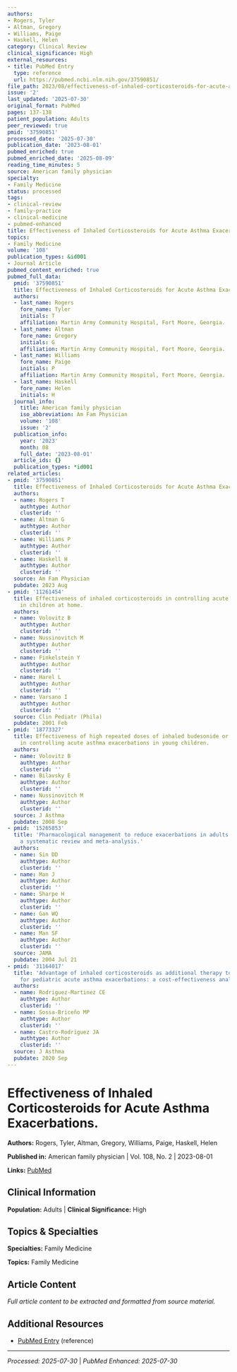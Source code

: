 ```yaml
---
authors:
- Rogers, Tyler
- Altman, Gregory
- Williams, Paige
- Haskell, Helen
category: Clinical Review
clinical_significance: High
external_resources:
- title: PubMed Entry
  type: reference
  url: https://pubmed.ncbi.nlm.nih.gov/37590851/
file_path: 2023/08/effectiveness-of-inhaled-corticosteroids-for-acute-asthma-ex.md
issue: '2'
last_updated: '2025-07-30'
original_format: PubMed
pages: 137-138
patient_population: Adults
peer_reviewed: true
pmid: '37590851'
processed_date: '2025-07-30'
publication_date: '2023-08-01'
pubmed_enriched: true
pubmed_enriched_date: '2025-08-09'
reading_time_minutes: 5
source: American family physician
specialty:
- Family Medicine
status: processed
tags:
- clinical-review
- family-practice
- clinical-medicine
- pubmed-enhanced
title: Effectiveness of Inhaled Corticosteroids for Acute Asthma Exacerbations.
topics:
- Family Medicine
volume: '108'
publication_types: &id001
- Journal Article
pubmed_content_enriched: true
pubmed_full_data:
  pmid: '37590851'
  title: Effectiveness of Inhaled Corticosteroids for Acute Asthma Exacerbations.
  authors:
  - last_name: Rogers
    fore_name: Tyler
    initials: T
    affiliation: Martin Army Community Hospital, Fort Moore, Georgia.
  - last_name: Altman
    fore_name: Gregory
    initials: G
    affiliation: Martin Army Community Hospital, Fort Moore, Georgia.
  - last_name: Williams
    fore_name: Paige
    initials: P
    affiliation: Martin Army Community Hospital, Fort Moore, Georgia.
  - last_name: Haskell
    fore_name: Helen
    initials: H
  journal_info:
    title: American family physician
    iso_abbreviation: Am Fam Physician
    volume: '108'
    issue: '2'
  publication_info:
    year: '2023'
    month: 08
    full_date: '2023-08-01'
  article_ids: {}
  publication_types: *id001
related_articles:
- pmid: '37590851'
  title: Effectiveness of Inhaled Corticosteroids for Acute Asthma Exacerbations.
  authors:
  - name: Rogers T
    authtype: Author
    clusterid: ''
  - name: Altman G
    authtype: Author
    clusterid: ''
  - name: Williams P
    authtype: Author
    clusterid: ''
  - name: Haskell H
    authtype: Author
    clusterid: ''
  source: Am Fam Physician
  pubdate: 2023 Aug
- pmid: '11261454'
  title: Effectiveness of inhaled corticosteroids in controlling acute asthma exacerbations
    in children at home.
  authors:
  - name: Volovitz B
    authtype: Author
    clusterid: ''
  - name: Nussinovitch M
    authtype: Author
    clusterid: ''
  - name: Finkelstein Y
    authtype: Author
    clusterid: ''
  - name: Harel L
    authtype: Author
    clusterid: ''
  - name: Varsano I
    authtype: Author
    clusterid: ''
  source: Clin Pediatr (Phila)
  pubdate: 2001 Feb
- pmid: '18773327'
  title: Effectiveness of high repeated doses of inhaled budesonide or fluticasone
    in controlling acute asthma exacerbations in young children.
  authors:
  - name: Volovitz B
    authtype: Author
    clusterid: ''
  - name: Bilavsky E
    authtype: Author
    clusterid: ''
  - name: Nussinovitch M
    authtype: Author
    clusterid: ''
  source: J Asthma
  pubdate: 2008 Sep
- pmid: '15265853'
  title: 'Pharmacological management to reduce exacerbations in adults with asthma:
    a systematic review and meta-analysis.'
  authors:
  - name: Sin DD
    authtype: Author
    clusterid: ''
  - name: Man J
    authtype: Author
    clusterid: ''
  - name: Sharpe H
    authtype: Author
    clusterid: ''
  - name: Gan WQ
    authtype: Author
    clusterid: ''
  - name: Man SF
    authtype: Author
    clusterid: ''
  source: JAMA
  pubdate: 2004 Jul 21
- pmid: '31164017'
  title: 'Advantage of inhaled corticosteroids as additional therapy to systemic corticosteroids
    for pediatric acute asthma exacerbations: a cost-effectiveness analysis.'
  authors:
  - name: Rodriguez-Martinez CE
    authtype: Author
    clusterid: ''
  - name: Sossa-Briceño MP
    authtype: Author
    clusterid: ''
  - name: Castro-Rodriguez JA
    authtype: Author
    clusterid: ''
  source: J Asthma
  pubdate: 2020 Sep
---
```


# Effectiveness of Inhaled Corticosteroids for Acute Asthma Exacerbations.

**Authors:** Rogers, Tyler, Altman, Gregory, Williams, Paige, Haskell, Helen

**Published in:** American family physician | Vol. 108, No. 2 | 2023-08-01

**Links:** [PubMed](https://pubmed.ncbi.nlm.nih.gov/37590851/)

## Clinical Information

**Population:** Adults | **Clinical Significance:** High

## Topics & Specialties

**Specialties:** Family Medicine

**Topics:** Family Medicine

## Article Content

*Full article content to be extracted and formatted from source material.*

## Additional Resources

- [PubMed Entry](https://pubmed.ncbi.nlm.nih.gov/37590851/) (reference)

---

*Processed: 2025-07-30* | *PubMed Enhanced: 2025-07-30*
